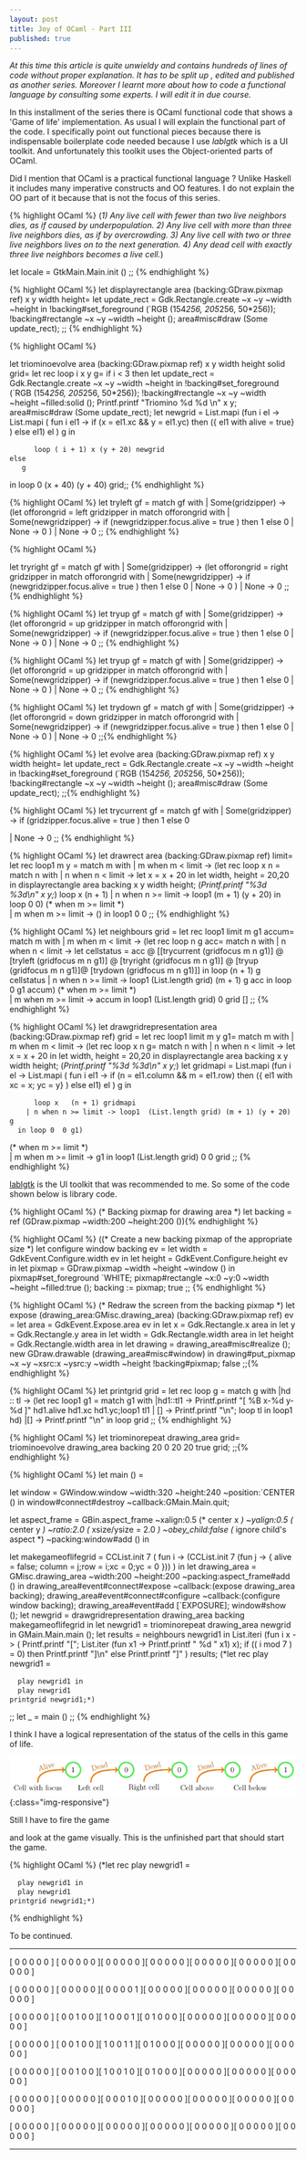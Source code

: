 ```yaml
---
layout: post
title: Joy of OCaml - Part III
published: true
---
```


_At this time this article is quite unwieldy and contains hundreds of lines of code without proper explanation.
 It has to be split up , edited and published as another series. Moreover I learnt more about how to code a functional
 language by consulting some experts. I will edit it in due course._

In this installment of the series there is OCaml functional code that shows a 'Game of life' implementation. As usual I will explain the functional part of the code. I specifically point out
functional pieces because there is indispensable boilerplate code needed because I use _lablgtk_ which is a UI toolkit. And unfortunately this toolkit uses the Object-oriented parts of OCaml.

Did I mention that OCaml is a practical functional language ? Unlike Haskell it includes many imperative constructs and OO features. I do not explain the OO part of it because that is not the focus of this series.

{% highlight OCaml %}
(*1) Any live cell with fewer than two live neighbors dies, as if caused by underpopulation.
  2) Any live cell with more than three live neighbors dies, as if by overcrowding.
  3) Any live cell with two or three live neighbors lives on to the next generation.
  4) Any dead cell with exactly three live neighbors becomes a live cell.*)
  
  let locale = GtkMain.Main.init ()
;;
{% endhighlight %}

{% highlight OCaml %}
let displayrectangle area (backing:GDraw.pixmap ref) x y width height= 
          let update_rect = Gdk.Rectangle.create ~x ~y ~width ~height in
          !backing#set_foreground (`RGB (154*256, 205*256, 50*256));
          !backing#rectangle ~x ~y ~width ~height ();
          area#misc#draw (Some update_rect);
;;
{% endhighlight %}

{% highlight OCaml %}

let  triominoevolve area  (backing:GDraw.pixmap ref)  x y width height solid grid= 
   let rec loop i x y g=
     if i < 3 then
         let update_rect = Gdk.Rectangle.create ~x ~y ~width ~height in
          !backing#set_foreground (`RGB (154*256, 205*256, 50*256));
          !backing#rectangle ~x ~y ~width ~height ~filled:solid ();
          Printf.printf "Triomino %d %d \n" x y;
         area#misc#draw (Some update_rect);
         let newgrid =
         List.mapi (fun i el -> List.mapi ( fun i el1 ->
              if (x = el1.xc && y = el1.yc)
              then 
                ({ el1  with alive = true}
                 ) else el1) el ) g in

          loop ( i + 1) x (y + 20) newgrid
    else
       g
  in
  loop 0 (x + 40) (y + 40) grid;;
{% endhighlight %}

{% highlight OCaml %}
let tryleft  gf = 
 match  gf with
   | Some(gridzipper) -> (let offorongrid = left gridzipper in
                          match offorongrid with
                          | Some(newgridzipper) -> if (newgridzipper.focus.alive = true )
                              then 1 else 0
                          |  None -> 0 )
   | None -> 0
;;
{% endhighlight %}

{% highlight OCaml %}

let tryright  gf = 
 match  gf with
   | Some(gridzipper) -> (let offorongrid = right gridzipper in
                          match offorongrid with
                          | Some(newgridzipper) -> if (newgridzipper.focus.alive = true )
                              then 1 else 0
                          |  None -> 0 )
   | None -> 0
;;
{% endhighlight %}

{% highlight OCaml %}
let tryup  gf = 
 match  gf with
   | Some(gridzipper) -> (let offorongrid = up gridzipper in
                          match offorongrid with
                          | Some(newgridzipper) -> if (newgridzipper.focus.alive = true )
                              then 1 else 0
                          |  None -> 0 )
   | None -> 0
;;
{% endhighlight %}

{% highlight OCaml %}
let tryup  gf = 
 match  gf with
   | Some(gridzipper) -> (let offorongrid = up gridzipper in
                          match offorongrid with
                          | Some(newgridzipper) -> if (newgridzipper.focus.alive = true )
                              then 1 else 0
                          |  None -> 0 )
   | None -> 0
;;
{% endhighlight %}

{% highlight OCaml %}
let trydown  gf = 
 match  gf with
   | Some(gridzipper) -> (let offorongrid = down gridzipper in
                          match offorongrid with
                          | Some(newgridzipper) -> if (newgridzipper.focus.alive = true )
                              then 1 else 0
                          |  None -> 0 )
   | None -> 0
;;{% endhighlight %}

{% highlight OCaml %}
let evolve area (backing:GDraw.pixmap ref) x y width height= 
          let update_rect = Gdk.Rectangle.create ~x ~y ~width ~height in
          !backing#set_foreground (`RGB (154*256, 205*256, 50*256));
          !backing#rectangle ~x ~y ~width ~height ();
          area#misc#draw (Some update_rect);
;;{% endhighlight %}

{% highlight OCaml %}
let trycurrent  gf = 
 match  gf with
   | Some(gridzipper)  -> if (gridzipper.focus.alive = true )
                              then 1 else 0

   | None -> 0
;;
{% endhighlight %}

{% highlight OCaml %}
let drawrect area (backing:GDraw.pixmap ref) limit= 
let rec loop1 m y =
  match m with
    | m when m < limit ->
      (let rec loop x n =
        match n with
        | n when n < limit ->
          let x = x + 20 in
          let width, height = 20,20 in
          displayrectangle area backing x y width height;
          (*Printf.printf "%3d %3d\n" x y;*)
          loop x   (n + 1)
        | n when n >= limit -> loop1 (m + 1) (y + 20)
      in loop 0  0)
   (* when m >= limit *)  
    | m when m >= limit ->  ()
in loop1 0 0
;;
{% endhighlight %}

{% highlight OCaml %}
let neighbours grid =
let rec loop1 limit m g1 accum=
  match m with
    | m when m < limit ->
      (let rec loop  n g acc=
        match n with
        | n when n < limit ->
          let cellstatus = 
          acc @ [[trycurrent (gridfocus m n g1)] @ 
                 [tryleft (gridfocus m n g1)] @ 
                 [tryright (gridfocus m n g1)] @ 
                 [tryup (gridfocus m n g1)]@ 
                 [trydown (gridfocus m n g1)]] in
          loop  (n + 1) g cellstatus
        | n when n >= limit -> loop1  (List.length grid) (m + 1) g acc
      in loop 0  g1 accum)
   (* when m >= limit *)  
    | m when m >= limit -> accum
in loop1 (List.length grid) 0  grid []
;;
{% endhighlight %}

{% highlight OCaml %}
let drawgridrepresentation area (backing:GDraw.pixmap ref) grid =
let rec loop1 limit m y g1=
  match m with
    | m when m < limit ->
      (let rec loop x n g=
        match n with
        | n when n < limit ->
          let x = x + 20 in
          let width, height = 20,20 in
          displayrectangle area backing x y width height;
          (*Printf.printf "%3d %3d\n" x y;*)
          let gridmapi = 
          List.mapi (fun i el -> List.mapi ( fun i el1 ->
              if (n = el1.column && m = el1.row)
              then 
                ({ el1  with xc = x; yc = y}
                 ) else el1) el ) g in

          loop x   (n + 1) gridmapi
        | n when n >= limit -> loop1  (List.length grid) (m + 1) (y + 20) g
      in loop 0  0 g1)
   (* when m >= limit *)  
    | m when m >= limit ->  g1
in loop1 (List.length grid) 0 0 grid
;;
{% endhighlight %}

[lablgtk](http://lablgtk.forge.ocamlcore.org/) is the UI toolkit that was recommended to me. So some
of the code shown below is library code.

{% highlight OCaml %}
(* Backing pixmap for drawing area *)
let backing = ref (GDraw.pixmap ~width:200 ~height:200 ()){% endhighlight %}

{% highlight OCaml %}
((* Create a new backing pixmap of the appropriate size *)
let configure window backing ev =
  let width = GdkEvent.Configure.width ev in
  let height = GdkEvent.Configure.height ev in
  let pixmap = GDraw.pixmap ~width ~height ~window () in
  pixmap#set_foreground `WHITE;
  pixmap#rectangle ~x:0 ~y:0 ~width ~height ~filled:true ();
  backing := pixmap;
  true
;;
{% endhighlight %}

{% highlight OCaml %}
(* Redraw the screen from the backing pixmap *)
let expose (drawing_area:GMisc.drawing_area) (backing:GDraw.pixmap ref) ev =
  let area = GdkEvent.Expose.area ev in
  let x = Gdk.Rectangle.x area in
  let y = Gdk.Rectangle.y area in
  let width = Gdk.Rectangle.width area in
  let height = Gdk.Rectangle.width area in
  let drawing =
    drawing_area#misc#realize ();
    new GDraw.drawable (drawing_area#misc#window)
  in
  drawing#put_pixmap ~x ~y ~xsrc:x ~ysrc:y ~width ~height !backing#pixmap;
  false
;;{% endhighlight %}

{% highlight OCaml %}
let  printgrid grid =
 let rec loop g =
 match g with
   |hd :: tl ->
      (let rec loop1 g1 = 
       match g1 with
       |hd1::tl1 -> Printf.printf "[ %B x-%d y-%d ]" hd1.alive hd1.xc hd1.yc;loop1 tl1
       | [] -> Printf.printf "\n"; loop tl
       in loop1 hd)
   |[] -> Printf.printf "\n"
in loop grid
;;
{% endhighlight %}

{% highlight OCaml %}
let triominorepeat drawing_area grid= 
     triominoevolve drawing_area backing 20 0 20 20 true grid;
;;{% endhighlight %}

{% highlight OCaml %}
let main () =
 

  let window = GWindow.window ~width:320 ~height:240 ~position:`CENTER () in
  window#connect#destroy ~callback:GMain.Main.quit;
  
  let aspect_frame = GBin.aspect_frame 
    ~xalign:0.5 (* center x *)
    ~yalign:0.5 (* center y *)
    ~ratio:2.0	(* xsize/ysize = 2.0 *)
    ~obey_child:false (* ignore child's aspect *)
    ~packing:window#add () in

  let makegameoflifegrid = CCList.init 7 ( fun i -> (CCList.init 7 (fun j -> { alive = false; column = j;row = i;xc = 0;yc = 0 })) ) in
  let drawing_area = GMisc.drawing_area ~width:200 ~height:200 ~packing:aspect_frame#add () in
    drawing_area#event#connect#expose ~callback:(expose drawing_area backing);
    drawing_area#event#connect#configure ~callback:(configure window backing);
    drawing_area#event#add [`EXPOSURE];
    window#show ();
    let newgrid = drawgridrepresentation drawing_area backing makegameoflifegrid in 
    let newgrid1 = triominorepeat drawing_area newgrid in
      GMain.Main.main ();
    let results = neighbours newgrid1 in
       List.iteri  (fun i x -> 
                    ( Printf.printf "["; List.iter (fun  x1 -> 
                                           Printf.printf " %d " x1) x); 
                    if (( i mod 7 ) = 0) 
                    then 
                      Printf.printf "]\n"
                    else 
                      Printf.printf "]"  )  results;
    (*let rec play newgrid1 =

      play newgrid1 in
      play newgrid1
    printgrid newgrid1;*)

;;
let _ = main ()
;;
{% endhighlight %}

I think I have a logical representation of the status of the cells in this game of life. 

![image-title-here](../images/cellstatus.tex.preview.pdf.png){:class="img-responsive"}


Still I have to fire the game

and look at the game visually. This is the unfinished part that should start the game.

{% highlight OCaml %}
    (*let rec play newgrid1 =

      play newgrid1 in
      play newgrid1
    printgrid newgrid1;*)
{% endhighlight %}
    
To be continued.

___
[ 0  0  0  0  0 ] [ 0  0  0  0  0 ][ 0  0  0  0  0 ][ 0  0  0  0  0 ][ 0  0  0  0  0 ][ 0  0  0  0  0 ][ 0  0  0  0  0 ]

[ 0  0  0  0  0 ] [ 0  0  0  0  0 ][ 0  0  0  0  1 ][ 0  0  0  0  0 ][ 0  0  0  0  0 ][ 0  0  0  0  0 ][ 0  0  0  0  0 ]

[ 0  0  0  0  0 ] [ 0  0  1  0  0 ][ 1  0  0  0  1 ][ 0  1  0  0  0 ][ 0  0  0  0  0 ][ 0  0  0  0  0 ][ 0  0  0  0  0 ]

[ 0  0  0  0  0 ] [ 0  0  1  0  0 ][ 1  0  0  1  1 ][ 0  1  0  0  0 ][ 0  0  0  0  0 ][ 0  0  0  0  0 ][ 0  0  0  0  0 ]

[ 0  0  0  0  0 ] [ 0  0  1  0  0 ][ 1  0  0  1  0 ][ 0  1  0  0  0 ][ 0  0  0  0  0 ][ 0  0  0  0  0 ][ 0  0  0  0  0 ]

[ 0  0  0  0  0 ] [ 0  0  0  0  0 ][ 0  0  0  1  0 ][ 0  0  0  0  0 ][ 0  0  0  0  0 ][ 0  0  0  0  0 ][ 0  0  0  0  0 ]

[ 0  0  0  0  0 ] [ 0  0  0  0  0 ][ 0  0  0  0  0 ][ 0  0  0  0  0 ][ 0  0  0  0  0 ][ 0  0  0  0  0 ][ 0  0  0  0  0 ]

___
